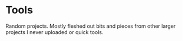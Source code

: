 # Tools

Random projects. Mostly fleshed out bits and pieces from other larger projects I never uploaded or quick tools.
